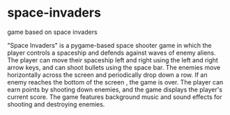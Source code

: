 # space-invaders
game based on space invaders

"Space Invaders" is a pygame-based space shooter game in which the player controls a spaceship and defends against waves of enemy aliens.
The player can move their spaceship left and right using the left and right arrow keys, and can shoot bullets using the space bar.
The enemies move horizontally across the screen and periodically drop down a row. If an enemy reaches the bottom of the screen , the game is over.
The player can earn points by shooting down enemies, and the game displays the player's current score.
The game features background music and sound effects for shooting and destroying enemies.
